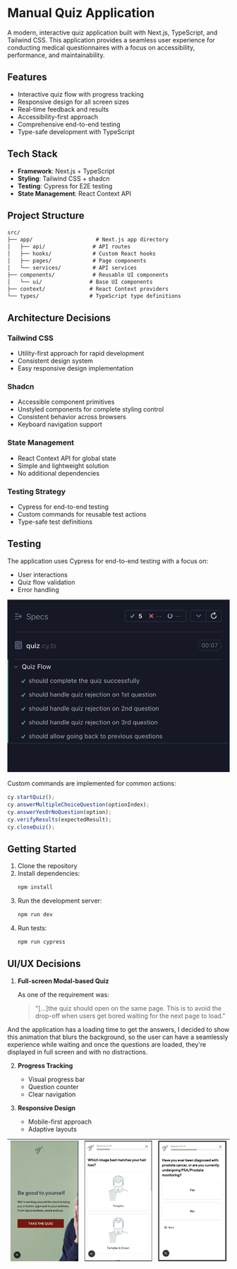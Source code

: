 # Manual Quiz Application

A modern, interactive quiz application built with Next.js, TypeScript, and Tailwind CSS. This application provides a seamless user experience for conducting medical questionnaires with a focus on accessibility, performance, and maintainability.

## Features

- Interactive quiz flow with progress tracking
- Responsive design for all screen sizes
- Real-time feedback and results
- Accessibility-first approach
- Comprehensive end-to-end testing
- Type-safe development with TypeScript

## Tech Stack

- **Framework**: Next.js + TypeScript
- **Styling**: Tailwind CSS + shadcn
- **Testing**: Cypress for E2E testing
- **State Management**: React Context API

## Project Structure

```
src/
├── app/                    # Next.js app directory
│   ├── api/               # API routes
│   ├── hooks/             # Custom React hooks
│   ├── pages/             # Page components
│   └── services/          # API services
├── components/            # Reusable UI components
│   └── ui/               # Base UI components
├── context/              # React Context providers
└── types/                # TypeScript type definitions
```

## Architecture Decisions

### Tailwind CSS

- Utility-first approach for rapid development
- Consistent design system
- Easy responsive design implementation

### Shadcn

- Accessible component primitives
- Unstyled components for complete styling control
- Consistent behavior across browsers
- Keyboard navigation support

### State Management

- React Context API for global state
- Simple and lightweight solution
- No additional dependencies

### Testing Strategy

- Cypress for end-to-end testing
- Custom commands for reusable test actions
- Type-safe test definitions

## Testing

The application uses Cypress for end-to-end testing with a focus on:

- User interactions
- Quiz flow validation
- Error handling

![cypress-logs](/public/docs/cypress-logs.png)

Custom commands are implemented for common actions:

```typescript
cy.startQuiz();
cy.answerMultipleChoiceQuestion(optionIndex);
cy.answerYesOrNoQuestion(option);
cy.verifyResults(expectedResult);
cy.closeQuiz();
```

## Getting Started

1. Clone the repository
2. Install dependencies:
   ```bash
   npm install
   ```
3. Run the development server:
   ```bash
   npm run dev
   ```
4. Run tests:
   ```bash
   npm run cypress
   ```

## UI/UX Decisions

1. **Full-screen Modal-based Quiz**

   As one of the requirement was:

   > "[...]the quiz should open on the same page. This is to avoid the drop-off when users get bored waiting for the next page to load."

And the application has a loading time to get the answers, I decided to show this animation that blurs the background, so the user can have a seamlessly experience while waiting and once the questions are loaded, they're displayed in full screen and with no distractions.

2. **Progress Tracking**

   - Visual progress bar
   - Question counter
   - Clear navigation

3. **Responsive Design**

   - Mobile-first approach
   - Adaptive layouts

| ![landing page](/public/docs/landing-page.png) | ![1st question page](/public/docs/1stQ.png) | ![2nd question page](/public/docs/2ndQ.png) |
| ---------------------------------------------- | ------------------------------------------- | ------------------------------------------- |
